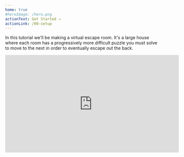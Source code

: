 ```yaml
---
home: true
#heroImage: /hero.png
actionText: Get Started →
actionLink: /00-setup
---
```


<p>In this tutorial we'll be making a virtual escape room. It's a large house where each room has a progressively more difficult puzzle you must solve to move to the next in order to eventually escape out the back.</p>

<center>
    <iframe width="560" height="315" src="https://www.youtube.com/embed/j7XbiTZ9GN0" frameborder="0" allow="accelerometer; autoplay; encrypted-media; gyroscope; picture-in-picture" allowfullscreen></iframe>
</center>
